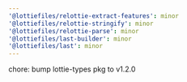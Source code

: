```yaml
---
'@lottiefiles/relottie-extract-features': minor
'@lottiefiles/relottie-stringify': minor
'@lottiefiles/relottie-parse': minor
'@lottiefiles/last-builder': minor
'@lottiefiles/last': minor
---
```


chore: bump lottie-types pkg to v1.2.0
